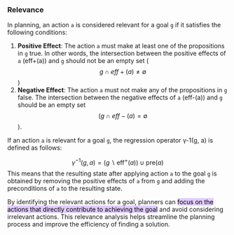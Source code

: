 ### Relevance
In planning, an action `a` is considered relevant for a goal `g` if it satisfies the following conditions:

1. **Positive Effect**: The action `a` must make at least one of the propositions in `g` true. In other words, the intersection between the positive effects of `a` (eff+(a)) and `g` should not be an empty set ($$g ∩ eff+(a) ≠ \emptyset$$)
2. **Negative Effect**: The action `a` must not make any of the propositions in `g` false. The intersection between the negative effects of `a` (eff-(a)) and `g` should be an empty set $$(g ∩ eff-(a) = \emptyset$$).

If an action `a` is relevant for a goal `g`, the regression operator γ-1(g, a) is defined as follows:

$$\gamma^{-1}(g, a) = (g \backslash \text{eff}^+(a)) \cup \text{pre}(a)$$
This means that the resulting state after applying action `a` to the goal `g` is obtained by removing the positive effects of `a` from `g` and adding the preconditions of `a` to the resulting state.

By identifying the relevant actions for a goal, planners can <mark style="background: #D2B3FFA6;">focus on the actions that directly contribute to achieving the goal</mark> and avoid considering irrelevant actions. This relevance analysis helps streamline the planning process and improve the efficiency of finding a solution.

